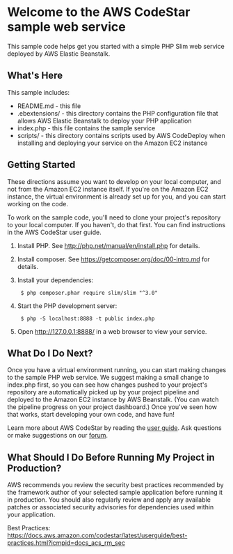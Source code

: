 Welcome to the AWS CodeStar sample web service
==============================================

This sample code helps get you started with a simple PHP Slim web
service deployed by AWS Elastic Beanstalk.

What's Here
-----------

This sample includes:

* README.md - this file
* .ebextensions/ - this directory contains the PHP configuration file that
  allows AWS Elastic Beanstalk to deploy your PHP application
* index.php - this file contains the sample service
* scripts/ - this directory contains scripts used by AWS CodeDeploy when
  installing and deploying your service on the Amazon EC2 instance


Getting Started
---------------

These directions assume you want to develop on your local computer, and not
from the Amazon EC2 instance itself. If you're on the Amazon EC2 instance, the
virtual environment is already set up for you, and you can start working on the
code.

To work on the sample code, you'll need to clone your project's repository to your
local computer. If you haven't, do that first. You can find instructions in the
AWS CodeStar user guide.

1. Install PHP.  See http://php.net/manual/en/install.php for details.

2. Install composer.  See https://getcomposer.org/doc/00-intro.md for
   details.

3. Install your dependencies:

        $ php composer.phar require slim/slim "^3.0"

4. Start the PHP development server:

        $ php -S localhost:8888 -t public index.php

5. Open http://127.0.0.1:8888/ in a web browser to view your service.

What Do I Do Next?
------------------

Once you have a virtual environment running, you can start making changes to
the sample PHP web service. We suggest making a small change to index.php
first, so you can see how changes pushed to your project's repository are
automatically picked up by your project pipeline and deployed to the Amazon EC2
instance by AWS Beanstalk. (You can watch the pipeline progress on your project dashboard.)
Once you've seen how that works, start developing your own code, and have fun!

Learn more about AWS CodeStar by reading the [user guide][User Guide].  Ask
questions or make suggestions on our [forum][Forum].

[User Guide]: http://docs.aws.amazon.com/codestar/latest/userguide/welcome.html

[Forum]: https://forums.aws.amazon.com/forum.jspa?forumID=248

What Should I Do Before Running My Project in Production?
------------------

AWS recommends you review the security best practices recommended by the framework
author of your selected sample application before running it in production. You
should also regularly review and apply any available patches or associated security
advisories for dependencies used within your application.

Best Practices: https://docs.aws.amazon.com/codestar/latest/userguide/best-practices.html?icmpid=docs_acs_rm_sec

